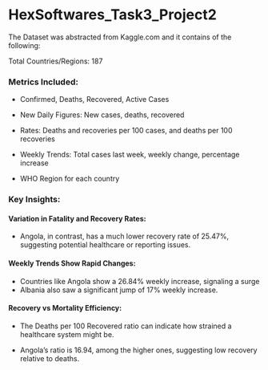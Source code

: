 # HexSoftwares_Task3_Project2

The Dataset was abstracted from Kaggle.com and it contains of the following:

Total Countries/Regions: 187

### Metrics Included:

- Confirmed, Deaths, Recovered, Active Cases

- New Daily Figures: New cases, deaths, recovered

- Rates: Deaths and recoveries per 100 cases, and deaths per 100 recoveries

- Weekly Trends: Total cases last week, weekly change, percentage increase

- WHO Region for each country

### Key Insights:

#### Variation in Fatality and Recovery Rates:

- Angola, in contrast, has a much lower recovery rate of 25.47%, suggesting potential healthcare or reporting issues.


#### Weekly Trends Show Rapid Changes:

- Countries like Angola show a 26.84% weekly increase, signaling a surge
- Albania also saw a significant jump of 17% weekly increase.

#### Recovery vs Mortality Efficiency:

- The Deaths per 100 Recovered ratio can indicate how strained a healthcare system might be.

- Angola’s ratio is 16.94, among the higher ones, suggesting low recovery relative to deaths.
